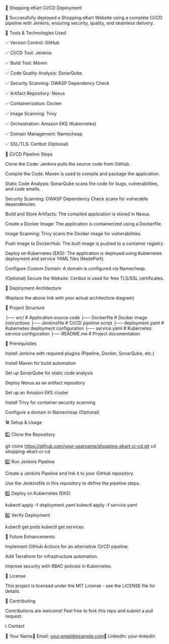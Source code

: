 🛒 Shopping eKart CI/CD Deployment

🚀 Successfully deployed a Shopping eKart Website using a complete CI/CD pipeline with Jenkins, ensuring security, quality, and seamless delivery.

🔧 Tools & Technologies Used

✅ Version Control: GitHub

✅ CI/CD Tool: Jenkins

✅ Build Tool: Maven

✅ Code Quality Analysis: SonarQube

✅ Security Scanning: OWASP Dependency Check

✅ Artifact Repository: Nexus

✅ Containerization: Docker

✅ Image Scanning: Trivy

✅ Orchestration: Amazon EKS (Kubernetes)

✅ Domain Management: Namecheap

✅ SSL/TLS: Certbot (Optional)

📌 CI/CD Pipeline Steps

Clone the Code: Jenkins pulls the source code from GitHub.

Compile the Code: Maven is used to compile and package the application.

Static Code Analysis: SonarQube scans the code for bugs, vulnerabilities, and code smells.

Security Scanning: OWASP Dependency Check scans for vulnerable dependencies.

Build and Store Artifacts: The compiled application is stored in Nexus.

Create a Docker Image: The application is containerized using a Dockerfile.

Image Scanning: Trivy scans the Docker image for vulnerabilities.

Push Image to DockerHub: The built image is pushed to a container registry.

Deploy on Kubernetes (EKS): The application is deployed using Kubernetes deployment and service YAML files (NodePort).

Configure Custom Domain: A domain is configured via Namecheap.

(Optional) Secure the Website: Certbot is used for free TLS/SSL certificates.

🚀 Deployment Architecture

(Replace the above link with your actual architecture diagram)

📂 Project Structure

├── src/               # Application source code
├── Dockerfile         # Docker image instructions
├── Jenkinsfile        # CI/CD pipeline script
├── deployment.yaml    # Kubernetes deployment configuration
├── service.yaml       # Kubernetes service configuration
├── README.me          # Project documentation

📜 Prerequisites

Install Jenkins with required plugins (Pipeline, Docker, SonarQube, etc.)

Install Maven for build automation

Set up SonarQube for static code analysis

Deploy Nexus as an artifact repository

Set up an Amazon EKS cluster

Install Trivy for container security scanning

Configure a domain in Namecheap (Optional)

🛠️ Setup & Usage

1️⃣ Clone the Repository

git clone https://github.com/your-username/shopping-ekart-ci-cd.git
cd shopping-ekart-ci-cd

2️⃣ Run Jenkins Pipeline

Create a Jenkins Pipeline and link it to your GitHub repository.

Use the Jenkinsfile in this repository to define the pipeline steps.

3️⃣ Deploy on Kubernetes (EKS)

kubectl apply -f deployment.yaml
kubectl apply -f service.yaml

4️⃣ Verify Deployment

kubectl get pods
kubectl get services

📌 Future Enhancements

Implement GitHub Actions for an alternative CI/CD pipeline.

Add Terraform for infrastructure automation.

Improve security with RBAC policies in Kubernetes.

📜 License

This project is licensed under the MIT License - see the LICENSE file for details.

🤝 Contributing

Contributions are welcome! Feel free to fork this repo and submit a pull request.

📞 Contact

👤 Your Name📧 Email: your.email@example.com🔗 LinkedIn: your-linkedin

